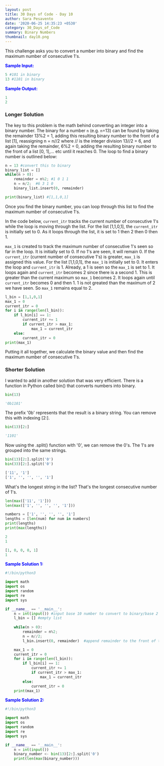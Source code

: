 ```yaml
---
layout: post
title: 30 Days of Code - Day 10
author: Sara Pesavento
date: '2020-06-25 14:35:23 +0530'
category: 30_Days_of_Code
summary: Binary Numbers
thumbnail: day10.png
---
```

 
This challenge asks you to convert a number into binary and find the maximum number of consecutive 1's.  

<span style="color:blue">**Sample Input:**</span>

```python
5 #101 in binary
13 #1101 in binary
```
<span style="color:blue">**Sample Output:**</span>

```python
1
2
```

### Longer Solution

The key to this problem is the math behind converting an integer into a binary number. The binary for a number `n` (e.g. `n`=13) can be found by taking the remainder 13%2 = 1, adding this resulting binary number to the front of a list [1], reassigning n = n//2 where // is the integer division 13//2 = 6, and again taking the remainder, 6%2 = 0, adding the resulting binary number to the front of a list [0, 1],... etc until it reaches 0. The loop to find a binary number is outlined below:

```python
n = 13 #convert this to binary
binary_list = []
while(n > 0):
    remainder = n%2; #1 0 1 1
    n = n/2;  #6 3 1 0
    binary_list.insert(0, remainder)

print(binary_list) #[1,1,0,1]
```

Once you find the binary number, you can loop through this list to find the maximum number of consecutive 1's. 

In the code below, `current_itr` tracks the current number of consecutive 1's while the loop is moving through the list. For the list [1,1,0,1], the `current_itr` is initially set to 0. As it loops through the list, it is set to 1 then 2 then 0 then 1.  

`max_1` is created to track the maximum number of consecutive 1's seen so far in the loop. It is initially set to 0. If no 1's are seen, it will remain 0. If the `current_itr` (current number of consecutive 1's) is greater, `max_1` is assigned this value. For the list [1,1,0,1], the `max_1` is initially set to 0. It enters the loop and  `current_itr` is 1. Already, a 1 is seen so the `max_1` is set to 1. It loops again and `current_itr` becomes 2 since there is a second 1. This is greater than the current maximum so `max_1` becomes 2. It loops again until `current_itr` becomes 0 and then 1. 1 is not greated than the maximum of 2 we have seen. So `max_1` remains equal to 2. 

```python
l_bin = [1,1,0,1] 
max_1 = 0
current_itr = 0
for i in range(len(l_bin)):
    if l_bin[i] == 1:
        current_itr += 1
        if current_itr > max_1:
            max_1 = current_itr           
    else:
        current_itr = 0 
print(max_1)
```

Putting it all together, we calculate the binary value and then find the maximum number of consecutive 1's.

### Shorter Solution

I wanted to add in another solution that was very efficient. There is a function in Python called bin() that converts numbers into binary.

```python
bin(13)
```
```python
'0b1101'
```

The prefix '0b' represents that the result is a binary string. You can remove this with indexing [2:].
```python
bin(13)[2:]
```
```python
'1101'
```

Now using the .split() function with '0', we can remove the 0's. The 1's are grouped into the same strings.
```python
bin(13)[2:].split('0')
bin(33)[2:].split('0')
```
```python
['11', '1']
['1', '', '', '', '1']
```

What's the longest string in the list? That's the longest consecutive number of 1's. 
```python
len(max(['11', '1']))
len(max(['1', '', '', '', '1']))

numbers = ['1', '', '', '', '1']
lengths = [len(num) for num in numbers] 
print(lengths)
print(max(lengths))
```
```python
2
1

[1, 0, 0, 0, 1]
1
```



<span style="color:blue">**Sample Solution 1:**</span>

```python
#!/bin/python3

import math
import os
import random
import re
import sys

if __name__ == '__main__':
    n = int(input()) #input base 10 number to convert to binary/base 2
    l_bin = [] #empty list
    
    while(n > 0):
        remainder = n%2;
        n = n//2;
        l_bin.insert(0, remainder)  #append remainder to the front of the list Insert remainder to front of a list or push onto a stack

    max_1 = 0
    current_itr = 0
    for i in range(len(l_bin)):
        if l_bin[i] == 1:
            current_itr += 1
            if current_itr > max_1:
                max_1 = current_itr           
        else:
            current_itr = 0 
    print(max_1)

```

<span style="color:blue">**Sample Solution 2:**</span>

```python
#!/bin/python3

import math
import os
import random
import re
import sys

if __name__ == '__main__':
    n = int(input())
    binary_number <- bin(13)[2:].split('0')
    print(len(max(binary_number)))
```
